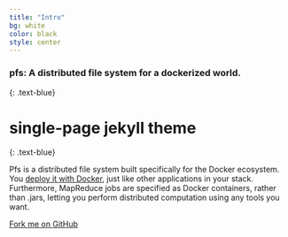 ```yaml
---
title: "Intro"
bg: white
color: black
style: center
---
```


### pfs: A distributed file system for a dockerized world.
{: .text-blue}

<span class="fa-stack subtlecircle" style="font-size:100px; background:rgba(255,166,0,0.1)">
  <i class="fa fa-circle fa-stack-2x text-white"></i>
  <i class="fa fa-bicycle fa-stack-1x text-orange"></i>
</span>

# single-page jekyll theme
{: .text-blue}

Pfs is a distributed file system built specifically for the Docker
ecosystem. You [deploy it with Docker](https://registry.hub.docker.com/u/pachyderm/pfs/),
just like other applications in your stack. Furthermore,
MapReduce jobs are specified as Docker containers, rather than .jars,
letting you perform distributed computation using any tools you want.

<span id="forkongithub">
  <a href="{{ site.source_link }}" class="bg-black">
    Fork me on GitHub
  </a>
</span>
